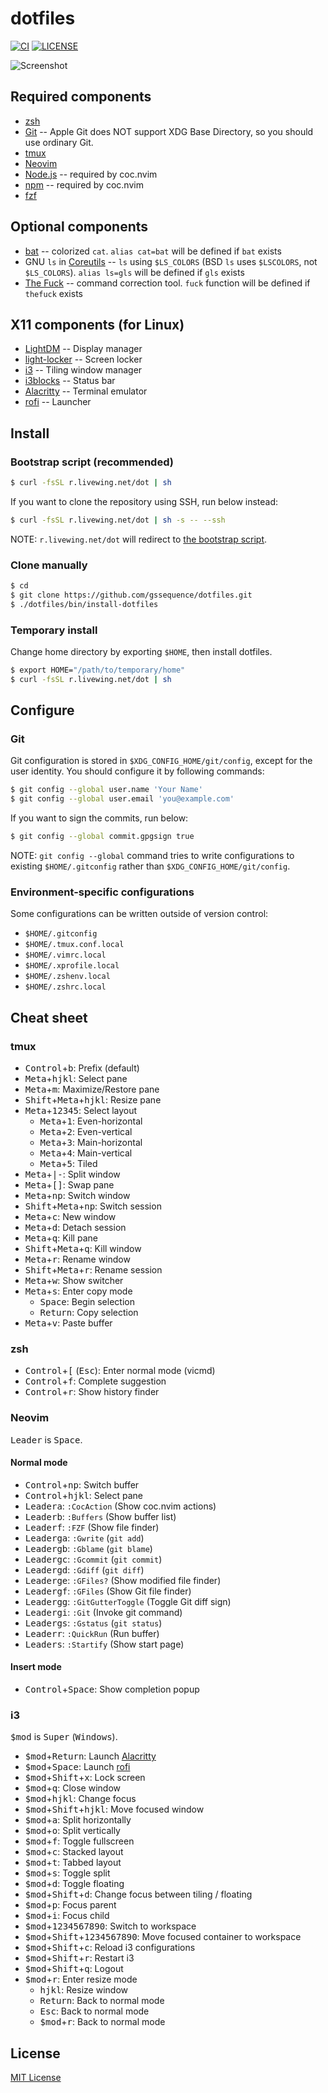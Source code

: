 # dotfiles

[![CI](https://github.com/gssequence/dotfiles/workflows/CI/badge.svg)](https://github.com/gssequence/dotfiles/actions?query=workflow%3ACI)
[![LICENSE](https://img.shields.io/github/license/gssequence/dotfiles)](./LICENSE)

![Screenshot](https://user-images.githubusercontent.com/7447366/106382257-b1765800-6401-11eb-9c45-43fd9cb0c09b.png)

## Required components

- [zsh](https://www.zsh.org/)
- [Git](https://git-scm.com/) -- Apple Git does NOT support XDG Base Directory, so you should use ordinary Git.
- [tmux](https://github.com/tmux/tmux)
- [Neovim](https://neovim.io/)
- [Node.js](https://nodejs.org/) -- required by coc.nvim
- [npm](https://www.npmjs.com/) -- required by coc.nvim
- [fzf](https://github.com/junegunn/fzf)

## Optional components

- [bat](https://github.com/sharkdp/bat) -- colorized `cat`. `alias cat=bat` will be defined if `bat` exists
- GNU `ls` in [Coreutils](https://www.gnu.org/software/coreutils/coreutils.html) -- `ls` using `$LS_COLORS` (BSD `ls` uses `$LSCOLORS`, not `$LS_COLORS`). `alias ls=gls` will be defined if `gls` exists
- [The Fuck](https://github.com/nvbn/thefuck) -- command correction tool. `fuck` function will be defined if `thefuck` exists

## X11 components (for Linux)

- [LightDM](https://github.com/canonical/lightdm) -- Display manager
- [light-locker](https://github.com/the-cavalry/light-locker) -- Screen locker
- [i3](https://i3wm.org/) -- Tiling window manager
- [i3blocks](https://github.com/vivien/i3blocks) -- Status bar
- [Alacritty](https://github.com/alacritty/alacritty) -- Terminal emulator
- [rofi](https://github.com/davatorium/rofi) -- Launcher

## Install

### Bootstrap script (recommended)

```sh
$ curl -fsSL r.livewing.net/dot | sh
```

If you want to clone the repository using SSH, run below instead:

```sh
$ curl -fsSL r.livewing.net/dot | sh -s -- --ssh
```

NOTE: `r.livewing.net/dot` will redirect to [the bootstrap script](./etc/bootstrap.sh).

### Clone manually

```sh
$ cd
$ git clone https://github.com/gssequence/dotfiles.git
$ ./dotfiles/bin/install-dotfiles
```

### Temporary install

Change home directory by exporting `$HOME`, then install dotfiles.

```sh
$ export HOME="/path/to/temporary/home"
$ curl -fsSL r.livewing.net/dot | sh
```

## Configure

### Git

Git configuration is stored in `$XDG_CONFIG_HOME/git/config`, except for the user identity. You should configure it by following commands:

```sh
$ git config --global user.name 'Your Name'
$ git config --global user.email 'you@example.com'
```

If you want to sign the commits, run below:

```sh
$ git config --global commit.gpgsign true
```

NOTE: `git config --global` command tries to write configurations to existing `$HOME/.gitconfig` rather than `$XDG_CONFIG_HOME/git/config`.

### Environment-specific configurations

Some configurations can be written outside of version control:

- `$HOME/.gitconfig`
- `$HOME/.tmux.conf.local`
- `$HOME/.vimrc.local`
- `$HOME/.xprofile.local`
- `$HOME/.zshenv.local`
- `$HOME/.zshrc.local`

## Cheat sheet

### tmux

- <kbd>Control</kbd>+<kbd>b</kbd>: Prefix (default)
- <kbd>Meta</kbd>+<kbd>h</kbd><kbd>j</kbd><kbd>k</kbd><kbd>l</kbd>: Select pane
- <kbd>Meta</kbd>+<kbd>m</kbd>: Maximize/Restore pane
- <kbd>Shift</kbd>+<kbd>Meta</kbd>+<kbd>h</kbd><kbd>j</kbd><kbd>k</kbd><kbd>l</kbd>: Resize pane
- <kbd>Meta</kbd>+<kbd>1</kbd><kbd>2</kbd><kbd>3</kbd><kbd>4</kbd><kbd>5</kbd>: Select layout
  - <kbd>Meta</kbd>+<kbd>1</kbd>: Even-horizontal
  - <kbd>Meta</kbd>+<kbd>2</kbd>: Even-vertical
  - <kbd>Meta</kbd>+<kbd>3</kbd>: Main-horizontal
  - <kbd>Meta</kbd>+<kbd>4</kbd>: Main-vertical
  - <kbd>Meta</kbd>+<kbd>5</kbd>: Tiled
- <kbd>Meta</kbd>+<kbd>|</kbd><kbd>-</kbd>: Split window
- <kbd>Meta</kbd>+<kbd>[</kbd><kbd>]</kbd>: Swap pane
- <kbd>Meta</kbd>+<kbd>n</kbd><kbd>p</kbd>: Switch window
- <kbd>Shift</kbd>+<kbd>Meta</kbd>+<kbd>n</kbd><kbd>p</kbd>: Switch session
- <kbd>Meta</kbd>+<kbd>c</kbd>: New window
- <kbd>Meta</kbd>+<kbd>d</kbd>: Detach session
- <kbd>Meta</kbd>+<kbd>q</kbd>: Kill pane
- <kbd>Shift</kbd>+<kbd>Meta</kbd>+<kbd>q</kbd>: Kill window
- <kbd>Meta</kbd>+<kbd>r</kbd>: Rename window
- <kbd>Shift</kbd>+<kbd>Meta</kbd>+<kbd>r</kbd>: Rename session
- <kbd>Meta</kbd>+<kbd>w</kbd>: Show switcher
- <kbd>Meta</kbd>+<kbd>s</kbd>: Enter copy mode
  - <kbd>Space</kbd>: Begin selection
  - <kbd>Return</kbd>: Copy selection
- <kbd>Meta</kbd>+<kbd>v</kbd>: Paste buffer

### zsh

- <kbd>Control</kbd>+<kbd>[</kbd> (<kbd>Esc</kbd>): Enter normal mode (vicmd)
- <kbd>Control</kbd>+<kbd>f</kbd>: Complete suggestion
- <kbd>Control</kbd>+<kbd>r</kbd>: Show history finder

### Neovim

<kbd>Leader</kbd> is <kbd>Space</kbd>.

#### Normal mode

- <kbd>Control</kbd>+<kbd>n</kbd><kbd>p</kbd>: Switch buffer
- <kbd>Control</kbd>+<kbd>h</kbd><kbd>j</kbd><kbd>k</kbd><kbd>l</kbd>: Select pane
- <kbd>Leader</kbd><kbd>a</kbd>: `:CocAction` (Show coc.nvim actions)
- <kbd>Leader</kbd><kbd>b</kbd>: `:Buffers` (Show buffer list)
- <kbd>Leader</kbd><kbd>f</kbd>: `:FZF` (Show file finder)
- <kbd>Leader</kbd><kbd>g</kbd><kbd>a</kbd>: `:Gwrite` (`git add`)
- <kbd>Leader</kbd><kbd>g</kbd><kbd>b</kbd>: `:Gblame` (`git blame`)
- <kbd>Leader</kbd><kbd>g</kbd><kbd>c</kbd>: `:Gcommit` (`git commit`)
- <kbd>Leader</kbd><kbd>g</kbd><kbd>d</kbd>: `:Gdiff` (`git diff`)
- <kbd>Leader</kbd><kbd>g</kbd><kbd>e</kbd>: `:GFiles?` (Show modified file finder)
- <kbd>Leader</kbd><kbd>g</kbd><kbd>f</kbd>: `:GFiles` (Show Git file finder)
- <kbd>Leader</kbd><kbd>g</kbd><kbd>g</kbd>: `:GitGutterToggle` (Toggle Git diff sign)
- <kbd>Leader</kbd><kbd>g</kbd><kbd>i</kbd>: `:Git` (Invoke git command)
- <kbd>Leader</kbd><kbd>g</kbd><kbd>s</kbd>: `:Gstatus` (`git status`)
- <kbd>Leader</kbd><kbd>r</kbd>: `:QuickRun` (Run buffer)
- <kbd>Leader</kbd><kbd>s</kbd>: `:Startify` (Show start page)

#### Insert mode

- <kbd>Control</kbd>+<kbd>Space</kbd>: Show completion popup

### i3

<kbd>$mod</kbd> is <kbd>Super</kbd> (<kbd>Windows</kbd>).

- <kbd>$mod</kbd>+<kbd>Return</kbd>: Launch [Alacritty](https://github.com/alacritty/alacritty)
- <kbd>$mod</kbd>+<kbd>Space</kbd>: Launch [rofi](https://github.com/davatorium/rofi)
- <kbd>$mod</kbd>+<kbd>Shift</kbd>+<kbd>x</kbd>: Lock screen
- <kbd>$mod</kbd>+<kbd>q</kbd>: Close window
- <kbd>$mod</kbd>+<kbd>h</kbd><kbd>j</kbd><kbd>k</kbd><kbd>l</kbd>: Change focus
- <kbd>$mod</kbd>+<kbd>Shift</kbd>+<kbd>h</kbd><kbd>j</kbd><kbd>k</kbd><kbd>l</kbd>: Move focused window
- <kbd>$mod</kbd>+<kbd>a</kbd>: Split horizontally
- <kbd>$mod</kbd>+<kbd>o</kbd>: Split vertically
- <kbd>$mod</kbd>+<kbd>f</kbd>: Toggle fullscreen
- <kbd>$mod</kbd>+<kbd>c</kbd>: Stacked layout
- <kbd>$mod</kbd>+<kbd>t</kbd>: Tabbed layout
- <kbd>$mod</kbd>+<kbd>s</kbd>: Toggle split
- <kbd>$mod</kbd>+<kbd>d</kbd>: Toggle floating
- <kbd>$mod</kbd>+<kbd>Shift</kbd>+<kbd>d</kbd>: Change focus between tiling / floating
- <kbd>$mod</kbd>+<kbd>p</kbd>: Focus parent
- <kbd>$mod</kbd>+<kbd>i</kbd>: Focus child
- <kbd>$mod</kbd>+<kbd>1</kbd><kbd>2</kbd><kbd>3</kbd><kbd>4</kbd><kbd>5</kbd><kbd>6</kbd><kbd>7</kbd><kbd>8</kbd><kbd>9</kbd><kbd>0</kbd>: Switch to workspace
- <kbd>$mod</kbd>+<kbd>Shift</kbd>+<kbd>1</kbd><kbd>2</kbd><kbd>3</kbd><kbd>4</kbd><kbd>5</kbd><kbd>6</kbd><kbd>7</kbd><kbd>8</kbd><kbd>9</kbd><kbd>0</kbd>: Move focused container to workspace
- <kbd>$mod</kbd>+<kbd>Shift</kbd>+<kbd>c</kbd>: Reload i3 configurations
- <kbd>$mod</kbd>+<kbd>Shift</kbd>+<kbd>r</kbd>: Restart i3
- <kbd>$mod</kbd>+<kbd>Shift</kbd>+<kbd>q</kbd>: Logout
- <kbd>$mod</kbd>+<kbd>r</kbd>: Enter resize mode
  - <kbd>h</kbd><kbd>j</kbd><kbd>k</kbd><kbd>l</kbd>: Resize window
  - <kbd>Return</kbd>: Back to normal mode
  - <kbd>Esc</kbd>: Back to normal mode
  - <kbd>$mod</kbd>+<kbd>r</kbd>: Back to normal mode

## License

[MIT License](./LICENSE)
